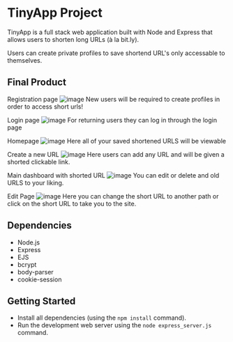 # TinyApp Project

TinyApp is a full stack web application built with Node and Express that allows users to shorten long URLs (à la bit.ly).

Users can create private profiles to save shortend URL's only accessable to themselves. 

## Final Product

Registration page
![image](https://user-images.githubusercontent.com/95982839/155785854-c61ad043-9604-40f2-beb1-0281ddeeaebd.png)
New users will be required to create profiles in order to access short urls!

Login page
![image](https://user-images.githubusercontent.com/95982839/155787054-b8e08a43-a58a-4709-96f5-1ed674a151c4.png)
For returning users they can log in through the login page 

Homepage
![image](https://user-images.githubusercontent.com/95982839/155786498-2621e7bc-623d-4737-aedd-98bbeb749efe.png)
Here all of your saved shortened URLS will be viewable

Create a new URL
![image](https://user-images.githubusercontent.com/95982839/155786117-334f0b45-55aa-4282-b875-42cd91c953be.png)
Here users can add any URL and will be given a shorted clickable link. 

Main dashboard with shorted URL
![image](https://user-images.githubusercontent.com/95982839/155786324-a70f5318-99f7-4d93-a90b-38e584dfc759.png)
You can edit or delete and old URLS to your liking.

Edit Page
![image](https://user-images.githubusercontent.com/95982839/155786734-c87c48f8-f385-4d59-8d9b-cc09d8311cbe.png)
Here you can change the short URL to another path or click on the short URL to take you to the site. 

## Dependencies

- Node.js
- Express
- EJS
- bcrypt
- body-parser
- cookie-session

## Getting Started

- Install all dependencies (using the `npm install` command).
- Run the development web server using the `node express_server.js` command.
